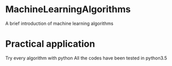 # MachineLearningAlgorithms
A brief introduction of machine learning algorithms

# Practical application
Try every algorithm with python
All the codes have been tested in python3.5

